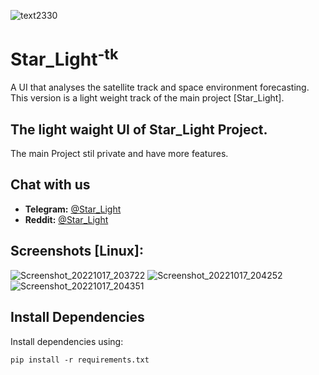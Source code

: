 ![text2330](https://user-images.githubusercontent.com/102483385/190897236-cca2d4f9-7a4a-44c7-b0ff-53696f95719e.png)
# Star_Light<sup>-tk</sup>
A UI that analyses the satellite track and space environment forecasting.
This version is a light weight track of the main project [Star_Light].

## The light waight UI of Star_Light Project.
The main Project stil private and have more features.


## Chat with us
- **Telegram:** [@Star_Light](https://0000)
- **Reddit:**   [@Star_Light](https://0000)


## Screenshots [Linux]:
![Screenshot_20221017_203722](https://user-images.githubusercontent.com/102483385/196264480-0215068c-d943-47ec-b196-6b8a246b187c.png)
![Screenshot_20221017_204252](https://user-images.githubusercontent.com/102483385/196264499-91a2cf7f-bc8c-4845-b4e7-ae4a77d04962.png)
![Screenshot_20221017_204351](https://user-images.githubusercontent.com/102483385/196264523-193f1a85-9fe1-4ff8-b07d-f1a9efbe39f9.png)


## Install Dependencies

Install dependencies using:

```
pip install -r requirements.txt
```
